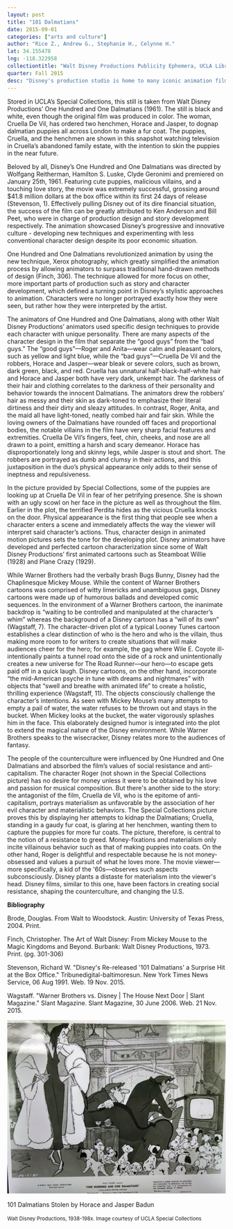 ```yaml
---
layout: post
title: "101 Dalmatians"
date: 2015-09-01
categories: ["arts and culture"]
author: "Rice Z., Andrew G., Stephanie H., Celynne H."
lat: 34.155478
lng: -118.322958
collectiontitle: "Walt Disney Productions Publicity Ephemera, UCLA Library Special Collections"
quarter: Fall 2015
desc: "Disney's production studio is home to many iconic animation films such as Cinderella and One Hundred and One Dalmatians"
---
```

Stored in UCLA’s Special Collections, this still is taken from Walt Disney Productions’ One Hundred and One Dalmatians (1961). The still is black and white, even though the original film was produced in color. The woman, Cruella De Vil, has ordered two henchmen, Horace and Jasper, to dognap dalmatian puppies all across London to make a fur coat. The puppies, Cruella, and the henchmen are shown in this snapshot watching television in Cruella’s abandoned family estate, with the intention to skin the puppies in the near future.

Beloved by all, Disney’s One Hundred and One Dalmatians was directed by Wolfgang Reitherman, Hamilton S. Luske, Clyde Geronimi and premiered on January 25th, 1961. Featuring cute puppies, malicious villains, and a touching love story, the movie was extremely successful, grossing around $41.8 million dollars at the box office within its first 24 days of release (Stevenson, 1). Effectively pulling Disney out of its dire financial situation, the success of the film can be greatly attributed to Ken Anderson and Bill Peet, who were in charge of production design and story development respectively. The animation showcased Disney’s progressive and innovative culture - developing new techniques and experimenting with less conventional character design despite its poor economic situation.

One Hundred and One Dalmatians revolutionized animation by using the new technique, Xerox photography, which greatly simplified the animation process by allowing animators to surpass traditional hand-drawn methods of design (Finch, 306). The technique allowed for more focus on other, more important parts of production such as story and character development, which defined a turning point in Disney’s stylistic approaches to animation. Characters were no longer portrayed exactly how they were seen, but rather how they were interpreted by the artist.

The animators of One Hundred and One Dalmatians, along with other Walt Disney Productions’ animators used specific design techniques to provide each character with unique personality. There are many aspects of the character design in the film that separate the “good guys” from the “bad guys.” The “good guys”—Roger and Anita—wear calm and pleasant colors, such as yellow and light blue, while the “bad guys”—Cruella De Vil and the robbers, Horace and Jasper—wear bleak or severe colors, such as brown, dark green, black, and red. Cruella has unnatural half-black-half-white hair and Horace and Jasper both have very dark, unkempt hair.  The darkness of their hair and clothing correlates to the darkness of their personality and behavior towards the innocent Dalmatians. The animators drew the robbers’ hair as messy and their skin as dark-toned to emphasize their literal dirtiness and their dirty and sleazy attitudes. In contrast, Roger, Anita, and the maid all have light-toned, neatly combed hair and fair skin. While the loving owners of the Dalmatians have rounded off faces and proportional bodies, the notable villains in the film have very sharp facial features and extremities. Cruella De Vil’s fingers, feet, chin, cheeks, and nose are all drawn to a point, emitting a harsh and scary demeanor. Horace has disproportionately long and skinny legs, while Jasper is stout and short. The robbers are portrayed as dumb and clumsy in their actions, and this juxtaposition in the duo’s physical appearance only adds to their sense of ineptness and repulsiveness.

In the picture provided by Special Collections, some of the puppies are looking up at Cruella De Vil in fear of her petrifying presence. She is shown with an ugly scowl on her face in the picture as well as throughout the film. Earlier in the plot, the terrified Perdita hides as the vicious Cruella knocks on the door. Physical appearance is the first thing that people see when a character enters a scene and immediately affects the way the viewer will interpret said character’s actions. Thus, character design in animated motion pictures sets the tone for the developing plot. Disney animators have developed and perfected cartoon characterization since some of Walt Disney Productions’ first animated cartoons such as Steamboat Willie (1928) and Plane Crazy (1929).

While Warner Brothers had the verbally brash Bugs Bunny, Disney had the Chaplinesque Mickey Mouse. While the content of Warner Brothers cartoons was comprised of witty limericks and unambiguous gags, Disney cartoons were made up of humorous ballads and developed comic sequences. In the environment of a Warner Brothers cartoon, the inanimate backdrop is “waiting to be controlled and manipulated at the character’s whim” whereas the background of a Disney cartoon has a “will of its own” (Wagstaff, 7). The character-driven plot of a typical Looney Tunes cartoon establishes a clear distinction of who is the hero and who is the villain, thus making more room to for writers to create situations that will make audiences cheer for the hero; for example, the gag where Wile E. Coyote ill-intentionally paints a tunnel road onto the side of a rock and unintentionally creates a new universe for The Road Runner—our hero—to escape gets paid off in a quick laugh. Disney cartoons, on the other hand, incorporate “the mid-American psyche in tune with dreams and nightmares” with objects that “swell and breathe with animated life” to create a holistic, thrilling experience (Wagstaff, 11). The objects consciously challenge the character’s intentions. As seen with Mickey Mouse’s many attempts to empty a pail of water, the water refuses to be thrown out and stays in the bucket. When Mickey looks at the bucket, the water vigorously splashes him in the face. This elaborately designed humor is integrated into the plot to extend the magical nature of the Disney environment. While Warner Brothers speaks to the wisecracker, Disney relates more to the audiences of fantasy.

The people of the counterculture were influenced by One Hundred and One Dalmatians and absorbed the film’s values of social resistance and anti-capitalism. The character Roger (not shown in the Special Collections picture) has no desire for money unless it were to be obtained by his love and passion for musical composition. But there's another side to the story: the antagonist of the film, Cruella de Vil, who is the epitome of anti-capitalism, portrays materialism as unfavorable by the association of her evil character and materialistic behaviors. The Special Collections picture proves this by displaying her attempts to kidnap the Dalmatians; Cruella, standing in a gaudy fur coat, is glaring at her henchmen, wanting them to capture the puppies for more fur coats. The picture, therefore, is central to the notion of a resistance to greed. Money-fixations and materialism only incite villainous behavior such as that of making puppies into coats. On the other hand, Roger is delightful and respectable because he is not money-obsessed and values a pursuit of what he loves more. The movie viewer—more specifically, a kid of the '60s—observes such aspects subconsciously. Disney plants a distaste for materialism into the viewer's head. Disney films, similar to this one, have been factors in creating social resistance, shaping the counterculture, and changing the U.S.


**Bibliography**

Brode, Douglas. From Walt to Woodstock. Austin: University of Texas Press, 2004. Print.

Finch, Christopher. The Art of Walt Disney: From Mickey Mouse to the Magic Kingdoms and Beyond. Burbank: Walt Disney Productions, 1973. Print. (pg. 301-306)

Stevenson, Richard W. &quot;Disney's Re-released '101 Dalmatians' a Surprise Hit at the Box Office.&quot; Tribunedigital-baltimoresun. New York Times News Service, 06 Aug 1991. Web. 19 Nov. 2015.

Wagstaff. &quot;Warner Brothers vs. Disney &#124; The House Next Door &#124; Slant Magazine.&quot; Slant Magazine. Slant Magazine, 30 June 2006. Web. 21 Nov. 2015.


<img src='../images/dalmations1.jpg' alt='Cruella De Vil in the presence of one hundred and one dalmatians stolen by her henchmen, Horace and Jasper Badun'>
<figcaption><p>101 Dalmatians Stolen by Horace and Jasper Badun</p><p><small>Walt Disney Productions, 1938-198x. Image courtesy of UCLA Special Collections</small></p>
